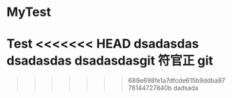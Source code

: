 # MyTest
Test
<<<<<<< HEAD
dsadasdas
dsadasdas
dsadasdasgit
符官正
git
=======

>>>>>>> 689e698fe1a7dfcde615b9ddba9778144727840b
dadsada